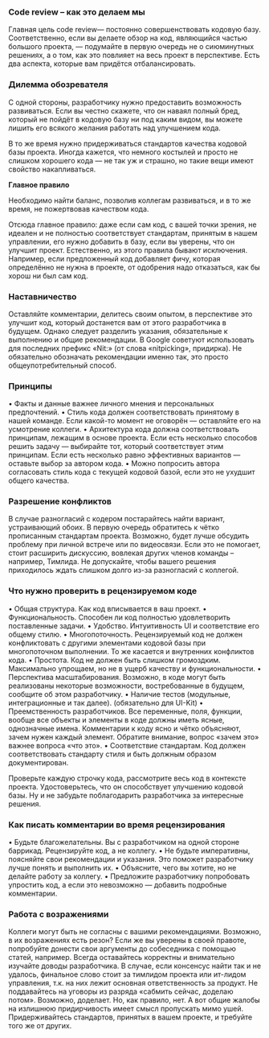 ### Code review – как это делаем мы

Главная цель code review— постоянно совершенствовать кодовую базу. Соответственно, если вы делаете обзор на код,
являющийся частью большого проекта, — подумайте в первую очередь не о сиюминутных решениях, а о том, как это повлияет на
весь проект в перспективе. Есть два аспекта, которые вам придётся отбалансировать.

### Дилемма обозревателя

С одной стороны, разработчику нужно предоставить возможность развиваться. Если вы честно скажете, что он наваял полный
бред, который не пойдёт в кодовую базу ни под каким видом, вы можете лишить его всякого желания работать над улучшением
кода.

В то же время нужно придерживаться стандартов качества кодовой базы проекта. Иногда кажется, что немного костылей и
просто не слишком хорошего кода — не так уж и страшно, но такие вещи имеют свойство накапливаться.

**Главное правило**

Необходимо найти баланс, позволив коллегам развиваться, и в то же время, не пожертвовав качеством кода.

Отсюда главное правило: даже если сам код, с вашей точки зрения, не идеален и не полностью соответствует стандартам,
принятым в нашем управлении, его нужно добавить в базу, если вы уверены, что он улучшит проект.
Естественно, из этого правила бывают исключения. Например, если предложенный код добавляет фичу, которая определённо не
нужна в проекте, от одобрения надо отказаться, как бы хорош ни был сам код.

### Наставничество

Оставляйте комментарии, делитесь своим опытом, в перспективе это улучшит код, который достанется вам от этого
разработчика в будущем. Однако следует разделить указания, обязательные к выполнению и общие рекомендации. В Google
советуют использовать для последних префикс «Nit:» (от слова «nitpicking», придирка). Не обязательно обозначать
рекомендации именно так, это просто общеупотребительный способ.

### Принципы

• Факты и данные важнее личного мнения и персональных предпочтений.
• Стиль кода должен соответствовать принятому в нашей команде. Если какой-то момент не оговорён — оставляйте его на
усмотрение коллеги.
• Архитектура кода должна соответствовать принципам, лежащим в основе проекта. Если есть несколько способов решить
задачу — выбирайте тот, который соответствует этим принципам. Если есть несколько равно эффективных вариантов — оставьте
выбор за автором кода.
• Можно попросить автора согласовать стиль кода с текущей кодовой базой, если это не ухудшит общего качества.

### Разрешение конфликтов

В случае разногласий с кодером постарайтесь найти вариант, устраивающий обоих. В первую очередь обратитесь к чётко
прописанным стандартам проекта. Возможно, будет лучше обсудить проблему при личной встрече или по видеосвязи.
Если это не помогает, стоит расширить дискуссию, вовлекая других членов команды – например, Тимлида. Не допускайте,
чтобы вашего решения приходилось ждать слишком долго из-за разногласий с коллегой.

### Что нужно проверить в рецензируемом коде

• Общая структура. Как код вписывается в ваш проект.
• Функциональность. Способен ли код полностью удовлетворить поставленные задачи.
• Удобство. Интуитивность UI и соответствие его общему стилю.
• Многопоточность. Рецензируемый код не должен конфликтовать с другими элементами кодовой базы при многопоточном
выполнении. То же касается и внутренних конфликтов кода.
• Простота. Код не должен быть слишком громоздким. Максимально упрощаем, но не в ущерб качеству и функциональности.
• Перспектива масштабирования. Возможно, в коде могут быть реализованы некоторые возможности, востребованные в будущем,
сообщите об этом разработчику.
• Наличие тестов (модульные, интеграционные и так далее). (обязательно для UI-Kit)
• Преемственность разработчиков. Все переменные, поля, функции, вообще все объекты и элементы в коде должны иметь ясные,
однозначные имена. Комментарии к коду ясно и чётко объясняют, зачем нужен каждый элемент. Обратите внимание, вопрос
«зачем это» важнее вопроса «что это».
• Соответствие стандартам. Код должен соответствовать стандарту стиля и быть должным образом документирован.

Проверьте каждую строчку кода, рассмотрите весь код в контексте проекта. Удостоверьтесь, что он способствует улучшению
кодовой базы. Ну и не забудьте поблагодарить разработчика за интересные решения.

### Как писать комментарии во время рецензирования

• Будьте благожелательны. Вы с разработчиком на одной стороне баррикад. Рецензируйте код, а не коллегу.
• Не будьте императивны, поясняйте свои рекомендации и указания. Это поможет разработчику лучше понять и выполнить их.
• Объясните, чего вы хотите, но не делайте работу за коллегу.
• Предложите разработчику попробовать упростить код, а если это невозможно — добавить подробные комментарии.

### Работа с возражениями

Коллеги могут быть не согласны с вашими рекомендациями. Возможно, в их возражениях есть резон? Если же вы уверены в
своей правоте, попробуйте донести свои аргументы до собеседника с помощью статей, например. Всегда оставайтесь корректны
и внимательно изучайте доводы разработчика. В случае, если консенсус найти так и не удалось, финальное слово стоит за
тимлидом проекта или ит-лидом управления, т.к. на них лежит основная ответственность за продукт.
Не поддавайтесь на уговоры из разряда «сабмить сейчас, доделаю потом». Возможно, доделает. Но, как правило, нет.
А вот общие жалобы на излишнюю придирчивость имеет смысл пропускать мимо ушей. Придерживайтесь стандартов, принятых в
вашем проекте, и требуйте того же от других.
